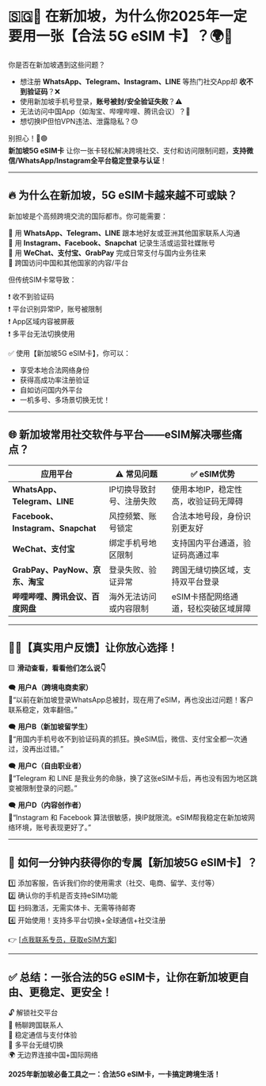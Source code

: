 # 🇸🇬📶 在新加坡，为什么你2025年一定要用一张【合法 5G eSIM 卡】？🌍💬

你是否在新加坡遇到这些问题？

- 想注册 **WhatsApp、Telegram、Instagram、LINE** 等热门社交App却 **收不到验证码**？❌
- 使用新加坡手机号登录，**账号被封/安全验证失败**？⚠️
- 无法访问中国App（如淘宝、哔哩哔哩、腾讯会议）？🚫
- 想切换IP但怕VPN违法、泄露隐私？😓

别担心！📲🟢  
**新加坡5G eSIM卡** 让你一张卡轻松解决跨境社交、支付和访问限制问题，**支持微信/WhatsApp/Instagram全平台稳定登录与认证**！

---

## 🔥 为什么在新加坡，5G eSIM卡越来越不可或缺？

新加坡是个高频跨境交流的国际都市。你可能需要：

📱 用 **WhatsApp、Telegram、LINE** 跟本地好友或亚洲其他国家联系人沟通  
📸 用 **Instagram、Facebook、Snapchat** 记录生活或运营社媒账号  
🧧 用 **WeChat、支付宝、GrabPay** 完成日常支付与国内业务往来  
🛜 跨国访问中国和其他国家的内容/平台

但传统SIM卡常导致：

❗ 收不到验证码  
❗ 平台识别异常IP，账号被限制  
❗ App区域内容被屏蔽  
❗ 多平台无法切换使用

✅ 使用【新加坡5G eSIM卡】，你可以：
- 享受本地合法网络身份
- 获得高成功率注册验证
- 自如访问国内外平台
- 一机多号、多场景切换无忧！

---

## 🌐 新加坡常用社交软件与平台——eSIM解决哪些痛点？

| 应用平台 | ⚠️ 常见问题 | ✅ eSIM优势 |
|----------|-------------|-------------|
| **WhatsApp、Telegram、LINE** | IP切换导致封号、注册失败 | 使用本地IP，稳定性高，收验证码无障碍 |
| **Facebook、Instagram、Snapchat** | 风控频繁、账号锁定 | 合法本地号段，身份识别更友好 |
| **WeChat、支付宝** | 绑定手机号地区限制 | 支持国内平台通道，验证码高通过率 |
| **GrabPay、PayNow、京东、淘宝** | 登录失败、验证异常 | 跨国无缝切换区域，支持双平台登录 |
| **哔哩哔哩、腾讯会议、百度网盘** | 海外无法访问或内容限制 | eSIM卡搭配网络通道，轻松突破区域屏障 |

---

## 🧑‍💻【真实用户反馈】让你放心选择！

🟨 **滑动查看，看看他们怎么说👇**

🗨️ **用户A（跨境电商卖家）**  
📍“以前在新加坡登录WhatsApp总被封，现在用了eSIM，再也没出过问题！客户联系稳定，效率翻倍。”

🗨️ **用户B（新加坡留学生）**  
📍“用国内手机号收不到验证码真的抓狂。换eSIM后，微信、支付宝全都一次通过，没再出过错。”

🗨️ **用户C（自由职业者）**  
📍“Telegram 和 LINE 是我业务的命脉，换了这张eSIM卡后，再也没有因为地区跳变被限制登录的问题。”

🗨️ **用户D（内容创作者）**  
📍“Instagram 和 Facebook 算法很敏感，换IP就限流。eSIM帮我稳定在新加坡网络环境，账号表现更好了。”

---

## 📲 如何一分钟内获得你的专属【新加坡5G eSIM卡】？

1️⃣ 添加客服，告诉我们你的使用需求（社交、电商、留学、支付等）  
2️⃣ 确认你的手机是否支持eSIM功能  
3️⃣ 扫码激活，无需实体卡、无需等待邮寄  
4️⃣ 开始使用！支持多平台切换+全球通信+社交注册  

👉 [[点我联系专员，获取eSIM方案](https://t.me/s/esim1088)]  

---

## ✅ 总结：一张合法的5G eSIM卡，让你在新加坡更自由、更稳定、更安全！

🔓 解锁社交平台  
💬 畅聊跨国联系人  
📶 稳定通信与支付体验  
📱 多平台无缝切换  
🌍 无边界连接中国+国际网络  

**2025年新加坡必备工具之一：合法5G eSIM卡，一卡搞定跨境生活！**
